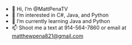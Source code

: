 - 👋 Hi, I’m @MattPenaTV
- 👀 I’m interested in C#, Java, and Python
- 🌱 I’m currently learning Java and Python
- 📫 Shoot me a text at 914-564-7860 or email at matthewpena821@gmail.com

<!---
MattPenaTV/MattPenaTV is a ✨ special ✨ repository because its `README.md` (this file) appears on your GitHub profile.
You can click the Preview link to take a look at your changes.
--->
